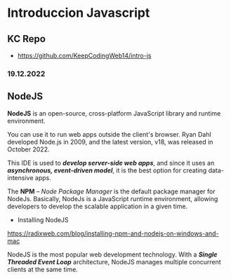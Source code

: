 # Introduccion Javascript

## KC Repo
- https://github.com/KeepCodingWeb14/intro-js

### 19.12.2022

## NodeJS

**NodeJS** is an open-source, cross-platform JavaScript library and runtime environment. 

You can use it to run web apps outside the client's browser. Ryan Dahl developed Node.js in 2009, and the latest version, v18, was released in October 2022. 

This IDE is used to ***develop server-side web apps***, and since it uses an ***asynchronous, event-driven model***, it is the best option for creating data-intensive apps.

The **NPM** – *Node Package Manager* is the default package manager for NodeJs. Basically, NodeJs is a JavaScript runtime environment, allowing developers to develop the scalable application in a given time.

- Installing NodeJS

https://radixweb.com/blog/installing-npm-and-nodejs-on-windows-and-mac

NodeJS is the most popular web development technology. With a ***Single Threaded Event Loop*** architecture, NodeJS manages multiple concurrent clients at the same time. 

